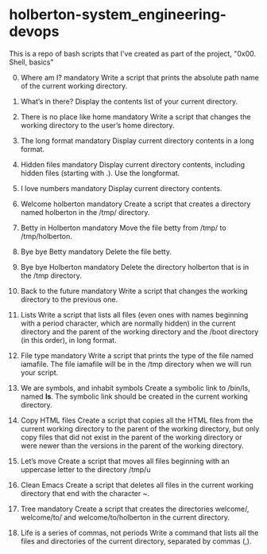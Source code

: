 # holberton-system_engineering-devops

This is a repo of bash scripts that I've created as part of the project, "0x00. Shell, basics"

0. Where am I? mandatory
Write a script that prints the absolute path name of the current working directory.

1. What’s in there? 
Display the contents list of your current directory.

2. There is no place like home mandatory
Write a script that changes the working directory to the user’s home directory.

3. The long format mandatory
Display current directory contents in a long format.

4. Hidden files mandatory
Display current directory contents, including hidden files (starting with .). Use the longformat.

5. I love numbers mandatory
Display current directory contents.

6. Welcome holberton mandatory
Create a script that creates a directory named holberton in the /tmp/ directory.

7. Betty in Holberton mandatory
Move the file betty from /tmp/ to /tmp/holberton.

8. Bye bye Betty mandatory
Delete the file betty.

9. Bye bye Holberton mandatory
Delete the directory holberton that is in the /tmp directory.

10. Back to the future mandatory
Write a script that changes the working directory to the previous one.

11. Lists
Write a script that lists all files (even ones with names beginning with a period character, which are normally hidden) in the current directory and the parent of the working directory and the /boot directory (in this order), in long format.

12. File type mandatory
Write a script that prints the type of the file named iamafile. The file iamafile will be in the /tmp directory when we will run your script.

13. We are symbols, and inhabit symbols
Create a symbolic link to /bin/ls, named __ls__. The symbolic link should be created in the current working directory.

14. Copy HTML files
Create a script that copies all the HTML files from the current working directory to the parent of the working directory, but only copy files that did not exist in the parent of the working directory or were newer than the versions in the parent of the working directory.

15. Let’s move 
Create a script that moves all files beginning with an uppercase letter to the directory /tmp/u

16. Clean Emacs 
Create a script that deletes all files in the current working directory that end with the character ~.

17. Tree mandatory
Create a script that creates the directories welcome/, welcome/to/ and welcome/to/holberton in the current directory.

18. Life is a series of commas, not periods 
Write a command that lists all the files and directories of the current directory, separated by commas (,).